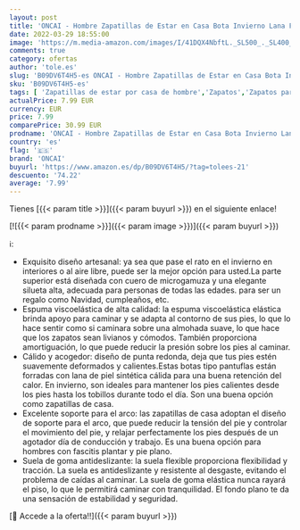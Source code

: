 ```yaml
---
layout: post
title: 'ONCAI - Hombre Zapatillas de Estar en Casa Bota Invierno Lana Forro Espuma De Memoria Pantuflas Botines con Antideslizante Caucho Suela por Interiores y Exteriores Negro Talla 9'
date: 2022-03-29 18:55:00
image: 'https://m.media-amazon.com/images/I/41DQX4NbftL._SL500_._SL400_.jpg'
comments: true
category: ofertas
author: 'tole.es'
slug: 'B09DV6T4H5-es ONCAI - Hombre Zapatillas de Estar en Casa Bota Invierno...'
sku: 'B09DV6T4H5-es'
tags: [ 'Zapatillas de estar por casa de hombre','Zapatos','Zapatos para hombre','Zapatos y complementos','botines','oncai', ]
actualPrice: 7.99 EUR
currency: EUR
price: 7.99
comparePrice: 30.99 EUR
prodname: 'ONCAI - Hombre Zapatillas de Estar en Casa Bota Invierno Lana Forro Espuma De Memoria Pantuflas Botines con Antideslizante Caucho Suela por Interiores y Exteriores Negro Talla 9'
country: 'es'
flag: '🇪🇸'
brand: 'ONCAI'
buyurl: 'https://www.amazon.es/dp/B09DV6T4H5/?tag=tolees-21'
descuento: '74.22'
average: '7.99'
---
```


Tienes [{{< param title >}}]({{< param buyurl >}}) en el siguiente enlace!

[![{{< param prodname >}}]({{< param image >}})]({{< param buyurl >}})

ℹ️:

- Exquisito diseño artesanal: ya sea que pase el rato en el invierno en interiores o al aire libre, puede ser la mejor opción para usted.La parte superior está diseñada con cuero de microgamuza y una elegante silueta alta, adecuada para personas de todas las edades. para ser un regalo como Navidad, cumpleaños, etc.
- Espuma viscoelástica de alta calidad: la espuma viscoelástica elástica brinda apoyo para caminar y se adapta al contorno de sus pies, lo que lo hace sentir como si caminara sobre una almohada suave, lo que hace que los zapatos sean livianos y cómodos. También proporciona amortiguación, lo que puede reducir la presión sobre los pies al caminar.
- Cálido y acogedor: diseño de punta redonda, deja que tus pies estén suavemente deformados y calientes.Estas botas tipo pantuflas están forradas con lana de piel sintética cálida para una buena retención del calor. En invierno, son ideales para mantener los pies calientes desde los pies hasta los tobillos durante todo el día. Son una buena opción como zapatillas de casa.
- Excelente soporte para el arco: las zapatillas de casa adoptan el diseño de soporte para el arco, que puede reducir la tensión del pie y controlar el movimiento del pie, y relajar perfectamente los pies después de un agotador día de conducción y trabajo. Es una buena opción para hombres con fascitis plantar y pie plano.
- Suela de goma antideslizante: la suela flexible proporciona flexibilidad y tracción. La suela es antideslizante y resistente al desgaste, evitando el problema de caídas al caminar. La suela de goma elástica nunca rayará el piso, lo que le permitirá caminar con tranquilidad. El fondo plano te da una sensación de estabilidad y seguridad.

[🛒 Accede a la oferta!!]({{< param buyurl >}})
